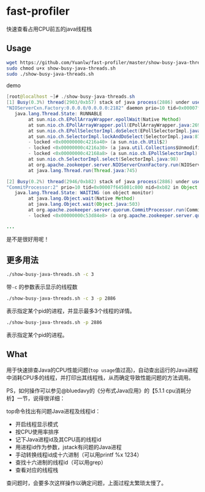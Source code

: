 # fast-profiler
快速查看占用CPU前五的java线程栈

## Usage

```bash
wget https://github.com/Yuanlw/fast-profiler/master/show-busy-java-threads.sh
sudo chmod u+x show-busy-java-threads.sh
sudo ./show-busy-java-threads.sh
```
demo

```java
[root@localhost ~]# ./show-busy-java-threads.sh
[1] Busy(0.3%) thread(2903/0xb57) stack of java process(2886) under user(root):
"NIOServerCxn.Factory:0.0.0.0/0.0.0.0:2182" daemon prio=10 tid=0x00007f64b023b000 nid=0xb57 runnable [0x00007f64a4844000]
   java.lang.Thread.State: RUNNABLE
       	at sun.nio.ch.EPollArrayWrapper.epollWait(Native Method)
       	at sun.nio.ch.EPollArrayWrapper.poll(EPollArrayWrapper.java:269)
       	at sun.nio.ch.EPollSelectorImpl.doSelect(EPollSelectorImpl.java:79)
       	at sun.nio.ch.SelectorImpl.lockAndDoSelect(SelectorImpl.java:87)
       	- locked <0x00000000c4216a40> (a sun.nio.ch.Util$2)
       	- locked <0x00000000c4216a30> (a java.util.Collections$UnmodifiableSet)
       	- locked <0x00000000c42168a8> (a sun.nio.ch.EPollSelectorImpl)
       	at sun.nio.ch.SelectorImpl.select(SelectorImpl.java:98)
       	at org.apache.zookeeper.server.NIOServerCnxnFactory.run(NIOServerCnxnFactory.java:178)
       	at java.lang.Thread.run(Thread.java:745)

[2] Busy(0.2%) thread(2946/0xb82) stack of java process(2886) under user(root):
"CommitProcessor:2" prio=10 tid=0x00007f645801c800 nid=0xb82 in Object.wait() [0x00007f649fffe000]
   java.lang.Thread.State: WAITING (on object monitor)
       	at java.lang.Object.wait(Native Method)
       	at java.lang.Object.wait(Object.java:503)
       	at org.apache.zookeeper.server.quorum.CommitProcessor.run(CommitProcessor.java:80)
       	- locked <0x00000000c53d84e8> (a org.apache.zookeeper.server.quorum.CommitProcessor)

...

```
是不是很好用呢！

## 更多用法
```bash
./show-busy-java-threads.sh -c 3
```
带`-c` 的参数表示显示的线程数

```bash
./show-busy-java-threads.sh -c 3 -p 2886
```
表示指定某个pid的进程，并显示最多3个线程的详情。

```bash
./show-busy-java-threads.sh -p 2886
```
表示指定某个pid的进程。

## What
用于快速排查Java的CPU性能问题(`top usage`值过高)，自动查出运行的Java进程中消耗CPU多的线程，并打印出其线程栈，从而确定导致性能问题的方法调用。

PS，如何操作可以参见@bluedavy的《分布式Java应用》的【5.1.1 cpu消耗分析】一节，说得很详细：

top命令找出有问题Java进程及线程id：

- 开启线程显示模式
- 按CPU使用率排序
- 记下Java进程id及其CPU高的线程id
- 用进程id作为参数，jstack有问题的Java进程
- 手动转换线程id成十六进制（可以用printf %x 1234）
- 查找十六进制的线程id（可以用grep）
- 查看对应的线程栈

查问题时，会要多次这样操作以确定问题，上面过程太繁琐太慢了。


